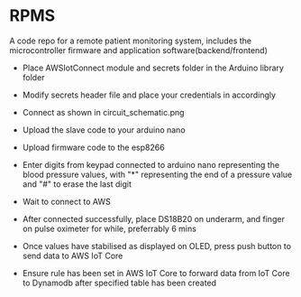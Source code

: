 # RPMS
A code repo for a remote patient monitoring system, includes the microcontroller firmware and application software(backend/frontend)

* Place AWSIotConnect module and secrets folder in the Arduino library folder
* Modify secrets header file and place your credentials in accordingly
* Connect as shown in circuit_schematic.png
* Upload the slave code to your arduino nano
* Upload firmware code to the esp8266
* Enter digits from keypad connected to arduino nano representing the blood pressure values, with "*" representing the end of a pressure value and "#" to erase the last digit
* Wait to connect to AWS
* After connected successfully, place DS18B20 on underarm, and finger on pulse oximeter for while, preferrably 6 mins
* Once values have stabilised as displayed on OLED, press push button to send data to AWS IoT Core

* Ensure rule has been set in AWS IoT Core to forward data from IoT Core to Dynamodb after specified table has been created
  

  


